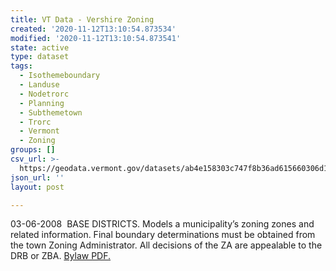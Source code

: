 ```yaml
---
title: VT Data - Vershire Zoning
created: '2020-11-12T13:10:54.873534'
modified: '2020-11-12T13:10:54.873541'
state: active
type: dataset
tags:
  - Isothemeboundary
  - Landuse
  - Nodetrorc
  - Planning
  - Subthemetown
  - Trorc
  - Vermont
  - Zoning
groups: []
csv_url: >-
  https://geodata.vermont.gov/datasets/ab4e158303c747f8b36ad615660306d1_0.csv?outSR=%7B%22latestWkid%22%3A3857%2C%22wkid%22%3A102100%7D
json_url: ''
layout: post

---
```

03-06-2008  BASE DISTRICTS.  Models a municipality’s zoning zones and related information. Final boundary determinations must be obtained from the town Zoning Administrator. All decisions of the ZA are appealable to the DRB or ZBA. <a href='https://www.trorc.org/wp-content/uploads/2013/10/vedo030608.pdf' target='_blank'>Bylaw PDF.</a>
